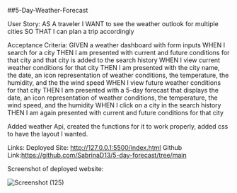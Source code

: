##5-Day-Weather-Forecast


User Story:
AS A traveler
I WANT to see the weather outlook for multiple cities
SO THAT I can plan a trip accordingly

Acceptance Criteria:
GIVEN a weather dashboard with form inputs
WHEN I search for a city
THEN I am presented with current and future conditions for that city and that city is added to the search history
WHEN I view current weather conditions for that city
THEN I am presented with the city name, the date, an icon representation of weather conditions, the temperature, the humidity, and the the wind speed
WHEN I view future weather conditions for that city
THEN I am presented with a 5-day forecast that displays the date, an icon representation of weather conditions, the temperature, the wind speed, and the humidity
WHEN I click on a city in the search history
THEN I am again presented with current and future conditions for that city

Added weather Api, created the functions for it to work properly, added css to have the layout I wanted. 

Links:
Deployed Site: http://127.0.0.1:5500/index.html
Github Link:https://github.com/SabrinaD13/5-day-forecast/tree/main

Screenshot of deployed website:



![Screenshot (125)](https://user-images.githubusercontent.com/125221411/233488185-f6e69cc7-fb83-4270-9cb3-2b30e7d4bbe2.png)
